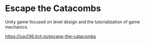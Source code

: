 # Escape the Catacombs
Unity game focused on level design and the tutorialization of game mechanics.

https://juju136.itch.io/escape-the-catacombs
